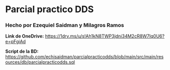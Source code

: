 # Parcial practico DDS

### Hecho por Ezequiel Saidman y Milagros Ramos 

**Link de OneDrive:** https://1drv.ms/u/s!Ah1kN8TWP3jdni34M2cR8W7Iq0U6?e=pFgiAd

**Script de la BD:** https://github.com/echisaidman/parcialpracticodds/blob/main/src/main/resources/db/parcialpracticodds.sql
